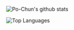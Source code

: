 ![Po-Chun's github stats](https://github-readme-stats.vercel.app/api?username=Po-Chun-Chien&theme=dark&count_private=true&show_icons=true&include_all_commits=true)

![Top Languages](https://github-readme-stats.vercel.app/api/top-langs/?username=Po-Chun-Chien&layout=compact&theme=dark)
